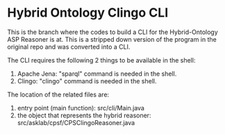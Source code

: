 # Hybrid Ontology Clingo CLI

This is the branch where the codes to build a CLI for the Hybrid-Ontology ASP Reasoner is at. This is a stripped down version of the program in the original repo and was converted into a CLI. 

The CLI requires the following 2 things to be available in the shell:
1) Apache Jena: "sparql" command is needed in the shell. 
2) Clingo: "clingo" command is needed in the shell.

The location of the related files are:
1) entry point (main function): src/cli/Main.java
2) the object that represents the hybrid reasoner: src/asklab/cpsf/CPSClingoReasoner.java
